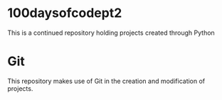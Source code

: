# 100daysofcodept2
This is a continued repository holding projects created through Python

# Git
This repository makes use of Git in the creation and modification of projects. 

